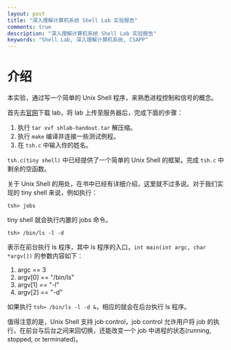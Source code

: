 ```yaml
---
layout: post
title: "深入理解计算机系统 Shell Lab 实验报告"
comments: true
description: "深入理解计算机系统 Shell Lab 实验报告"
keywords: "Shell Lab, 深入理解计算机系统, CSAPP"
---
```


# 介绍

本实验，通过写一个简单的 Unix Shell 程序，来熟悉进程控制和信号的概念。

首先去[官网](http://csapp.cs.cmu.edu/3e/labs.html)下载 lab，将 lab 上传至服务器后，完成下面的步骤：

1. 执行 `tar xvf shlab-handout.tar` 解压缩。
2. 执行 `make` 编译并连接一些测试例程。
3. 在 `tsh.c` 中输入你的姓名。

`tsh.c(tiny shell)` 中已经提供了一个简单的 Unix Shell 的框架。完成 `tsh.c` 中剩余的空函数。

关于 Unix Shell 的用处，在书中已经有详细介绍，这里就不过多说。对于我们实现的 tiny shell 来说，例如执行：

```shell
tsh> jobs
```

tiny shell 就会执行内置的 jobs 命令。

```shell
tsh> /bin/ls -l -d
```

表示在前台执行 ls 程序，其中 ls 程序的入口，`int main(int argc, char *argv[])` 的参数内容如下：

1. argc == 3
2. argv[0] == "/bin/ls"
3. argv[1] == "-l"
4. argv[2] == "-d"

如果执行 `tsh> /bin/ls -l -d &`，相应的就会在后台执行 ls 程序。

值得注意的是，Unix Shell 支持 job control，job control 允许用户将 job 的执行，在前台与后台之间来回切换，还能改变一个 job 中进程的状态(running, stopped, or terminated)。

